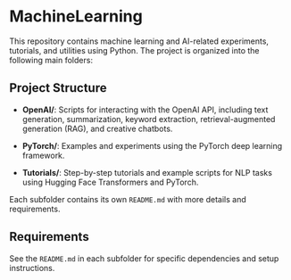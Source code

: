 
# MachineLearning

This repository contains machine learning and AI-related experiments, tutorials, and utilities using Python. The project is organized into the following main folders:

## Project Structure

- **OpenAI/**: Scripts for interacting with the OpenAI API, including text generation, summarization, keyword extraction, retrieval-augmented generation (RAG), and creative chatbots.

- **PyTorch/**: Examples and experiments using the PyTorch deep learning framework.

- **Tutorials/**: Step-by-step tutorials and example scripts for NLP tasks using Hugging Face Transformers and PyTorch.

Each subfolder contains its own `README.md` with more details and requirements.

## Requirements

See the `README.md` in each subfolder for specific dependencies and setup instructions.

